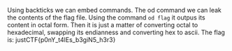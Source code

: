 Using backticks we can embed commands. The od command we can leak the contents of the flag file. Using the command `od flag` it outpus its content in octal form. Then it is just a matter of converting octal to hexadecimal, swapping its endianness and converting hex to ascii. The flag is: justCTF{p0nY_t4lEs_b3giN5_h3r3}
